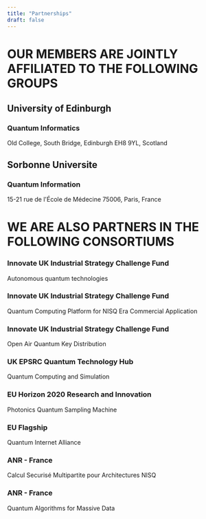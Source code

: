 ```yaml
---
title: "Partnerships"
draft: false
---
```


# OUR MEMBERS ARE JOINTLY AFFILIATED TO THE FOLLOWING GROUPS

## University of Edinburgh

### Quantum Informatics

Old College, South Bridge, Edinburgh EH8 9YL, Scotland

## Sorbonne Universite

### Quantum Information

15-21 rue de l'École de Médecine
75006, Paris, France


# WE ARE ALSO PARTNERS IN THE FOLLOWING CONSORTIUMS

### Innovate UK Industrial Strategy Challenge Fund

Autonomous quantum technologies

### Innovate UK Industrial Strategy Challenge Fund

Quantum Computing Platform for NISQ Era Commercial Application

### Innovate UK Industrial Strategy Challenge Fund

Open Air Quantum Key Distribution

### UK EPSRC Quantum Technology Hub

Quantum Computing and Simulation


### EU Horizon 2020 Research and Innovation

Photonics Quantum Sampling Machine

### EU Flagship

Quantum Internet Alliance

### ANR - France  

Calcul Securisé Multipartite pour Architectures NISQ

### ANR - France 

Quantum Algorithms for Massive Data


